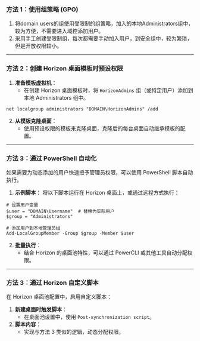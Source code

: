 ### **方法 1：使用组策略 (GPO)**
1. 将domain users的组使用受限制的组策略，加入的本地Administrators组中，较为方便，不需要进入域控添加用户。
2. 采用手工创建受限制组，每次都需要手动加入用户，到安全组中，较为繁琐，但是开放权限较小。

---

### **方法 2：创建 Horizon 桌面模板时预设权限**
1. **准备模板虚拟机**：
    - 在创建 Horizon 桌面模板时，将 `HorizonAdmins` 组（或特定用户）添加到本地 Administrators 组中。

```plain
net localgroup administrators "DOMAIN\HorizonAdmins" /add
```

2. **从模板克隆桌面**：
    - 使用预设权限的模板来克隆桌面，克隆后的每台桌面自动继承模板的配置。

---

### **方法 3：通过 PowerShell 自动化**
如果需要为动态添加的用户快速授予管理员权限，可以使用 PowerShell 脚本自动执行。

1. **示例脚本**： 将以下脚本运行在 Horizon 桌面上，或通过远程方式执行：

```plain
# 设置用户变量
$user = "DOMAIN\Username"  # 替换为实际用户
$group = "Administrators"

# 添加用户到本地管理员组
Add-LocalGroupMember -Group $group -Member $user
```

2. **批量执行**：
    - 结合 Horizon 的桌面池特性，可以通过 PowerCLI 或其他工具自动分配权限。

---

### **方法 3：通过 Horizon 自定义脚本**
在 Horizon 桌面池配置中，启用自定义脚本：

1. **新建桌面时触发脚本**：
    - 在桌面池设置中，使用 `Post-synchronization script`。
2. **脚本内容**：
    - 实现与方法 3 类似的逻辑，动态分配权限。

